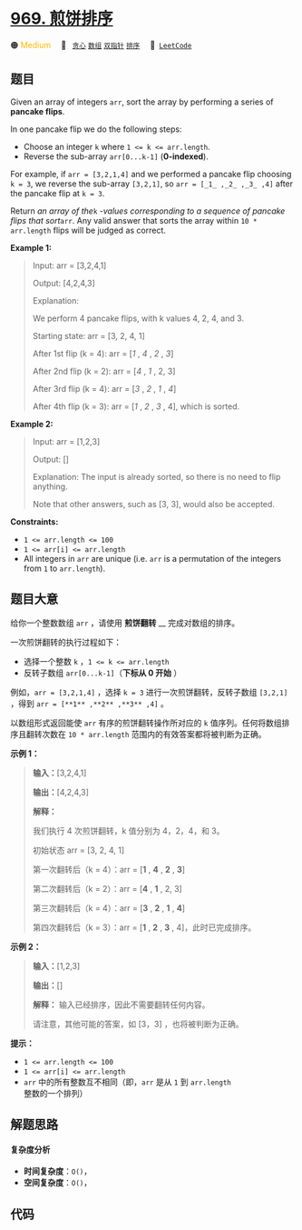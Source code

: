 # [969. 煎饼排序](https://leetcode.com/problems/pancake-sorting)

🟠 <font color=#ffb800>Medium</font>&emsp; 🔖&ensp; [`贪心`](/leetcode/outline/tag/greedy.md) [`数组`](/leetcode/outline/tag/array.md) [`双指针`](/leetcode/outline/tag/two-pointers.md) [`排序`](/leetcode/outline/tag/sorting.md)&emsp; 🔗&ensp;[`LeetCode`](https://leetcode.com/problems/pancake-sorting)


## 题目

Given an array of integers `arr`, sort the array by performing a series of
**pancake flips**.

In one pancake flip we do the following steps:

  * Choose an integer `k` where `1 <= k <= arr.length`.
  * Reverse the sub-array `arr[0...k-1]` (**0-indexed**).

For example, if `arr = [3,2,1,4]` and we performed a pancake flip choosing `k
= 3`, we reverse the sub-array `[3,2,1]`, so `arr = [_1_ ,_2_ ,_3_ ,4]` after
the pancake flip at `k = 3`.

Return _an array of the_`k` _-values corresponding to a sequence of pancake
flips that sort_`arr`. Any valid answer that sorts the array within `10 *
arr.length` flips will be judged as correct.



**Example 1:**

> Input: arr = [3,2,4,1]
> 
> Output: [4,2,4,3]
> 
> Explanation:
> 
> We perform 4 pancake flips, with k values 4, 2, 4, and 3.
> 
> Starting state: arr = [3, 2, 4, 1]
> 
> After 1st flip (k = 4): arr = [_1_ , _4_ , _2_ , _3_]
> 
> After 2nd flip (k = 2): arr = [_4_ , _1_ , 2, 3]
> 
> After 3rd flip (k = 4): arr = [_3_ , _2_ , _1_ , _4_]
> 
> After 4th flip (k = 3): arr = [_1_ , _2_ , _3_ , 4], which is sorted.

**Example 2:**

> Input: arr = [1,2,3]
> 
> Output: []
> 
> Explanation: The input is already sorted, so there is no need to flip anything.
> 
> Note that other answers, such as [3, 3], would also be accepted.

**Constraints:**

  * `1 <= arr.length <= 100`
  * `1 <= arr[i] <= arr.length`
  * All integers in `arr` are unique (i.e. `arr` is a permutation of the integers from `1` to `arr.length`).


## 题目大意

给你一个整数数组 `arr` ，请使用 **煎饼翻转** __ 完成对数组的排序。

一次煎饼翻转的执行过程如下：

  * 选择一个整数 `k` ，`1 <= k <= arr.length`
  * 反转子数组 `arr[0...k-1]`（**下标从 0 开始** ）

例如，`arr = [3,2,1,4]` ，选择 `k = 3` 进行一次煎饼翻转，反转子数组 `[3,2,1]` ，得到 `arr = [**1**
,**2** ,**3** ,4]` 。

以数组形式返回能使 `arr` 有序的煎饼翻转操作所对应的 `k` 值序列。任何将数组排序且翻转次数在 `10 * arr.length`
范围内的有效答案都将被判断为正确。

**示例 1：**

> 
> 
> 
> 
> 
> **输入：**[3,2,4,1]
> 
> **输出：**[4,2,4,3]
> 
> **解释：**
> 
> 我们执行 4 次煎饼翻转，k 值分别为 4，2，4，和 3。
> 
> 初始状态 arr = [3, 2, 4, 1]
> 
> 第一次翻转后（k = 4）：arr = [**1** , **4** , **2** , **3**]
> 
> 第二次翻转后（k = 2）：arr = [**4** , **1** , 2, 3]
> 
> 第三次翻转后（k = 4）：arr = [**3** , **2** , **1** , **4**]
> 
> 第四次翻转后（k = 3）：arr = [**1** , **2** , **3** , 4]，此时已完成排序。 
> 
> 

**示例 2：**

> 
> 
> 
> 
> 
> **输入：**[1,2,3]
> 
> **输出：**[]
> 
> **解释：** 输入已经排序，因此不需要翻转任何内容。
> 
> 请注意，其他可能的答案，如 [3，3] ，也将被判断为正确。
> 
> 

**提示：**

  * `1 <= arr.length <= 100`
  * `1 <= arr[i] <= arr.length`
  * `arr` 中的所有整数互不相同（即，`arr` 是从 `1` 到 `arr.length` 整数的一个排列）


## 解题思路

#### 复杂度分析

- **时间复杂度**：`O()`，
- **空间复杂度**：`O()`，

## 代码

```javascript

```